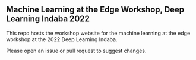 ## Machine Learning at the Edge Workshop, Deep Learning Indaba 2022

This repo hosts the workshop website for the machine learning at the edge workshop at the 2022 Deep Learning Indaba.

Please open an issue or pull request to suggest changes.
